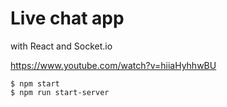 # Live chat app

with React and Socket.io

https://www.youtube.com/watch?v=hiiaHyhhwBU

```
$ npm start
$ npm run start-server
```
